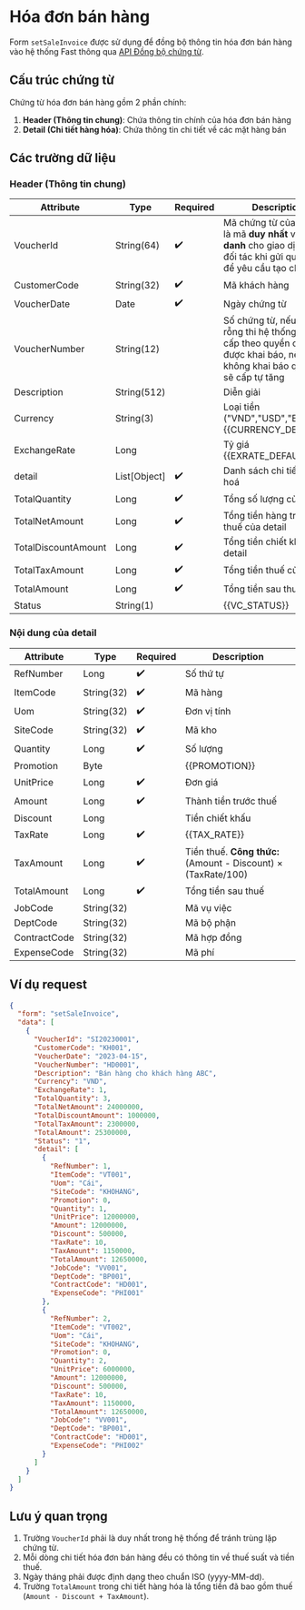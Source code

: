 # Hóa đơn bán hàng

Form `setSaleInvoice` được sử dụng để đồng bộ thông tin hóa đơn bán hàng vào hệ thống Fast thông qua [API Đồng bộ chứng từ](../sync-voucher).

## Cấu trúc chứng từ

Chứng từ hóa đơn bán hàng gồm 2 phần chính:

1. **Header (Thông tin chung)**: Chứa thông tin chính của hóa đơn bán hàng
2. **Detail (Chi tiết hàng hóa)**: Chứa thông tin chi tiết về các mặt hàng bán

## Các trường dữ liệu

### Header (Thông tin chung)

| Attribute    | Type        | Required | Description          |
|--------------|-------------|----------|----------------------|
| VoucherId    | String(64)  | ✔️       | Mã chứng từ của đối tác : là mã **duy nhất** và **định danh** cho giao dịch của đối tác khi gửi qua Fast để yêu cầu tạo chứng từ|
| CustomerCode | String(32)  | ✔️       | Mã khách hàng        |
| VoucherDate  | Date        | ✔️       | Ngày chứng từ        |
| VoucherNumber| String(12)  |       | Số chứng từ, nếu bằng rỗng thi hệ thống Fast sẽ cấp theo quyển chứng từ được khai báo, nếu không khai báo quyển thì sẽ cấp tự tăng|
| Description  | String(512) |           | Diễn giải            |
| Currency     | String(3)   |           | Loại tiền ("VND","USD","EUR"...).<br/>{{CURRENCY_DEFAULT}}<br/>|
| ExchangeRate | Long        |           | Tỷ giá <br/>{{EXRATE_DEFAULT}}<br/>|
| <span class="highlight-key">detail</span>          | List[Object]  |✔️      | Danh sách chi tiết hàng hoá |
| TotalQuantity| Long        | ✔️       | Tổng số lượng của <span class="highlight-key">detail</span>|
| TotalNetAmount| Long        | ✔️       | Tổng tiền hàng trước thuế của <span class="highlight-key">detail</span>|
| TotalDiscountAmount| Long        | ✔️   | Tổng tiền chiết khấu của <span class="highlight-key">detail</span>|
| TotalTaxAmount| Long        | ✔️       | Tổng tiền thuế của <span class="highlight-key">detail</span>|
| TotalAmount  | Long        | ✔️       | Tổng tiền sau thuế <span class="highlight-key">detail</span>|
| Status       | String(1)   |          | {{VC_STATUS}} |

### Nội dung của <span class="highlight-key">detail</span>

| Attribute    | Type        | Required | Description          |
|--------------|-------------|----------|----------------------|
| RefNumber    | Long        | ✔️       | Số thứ tự            |
| ItemCode     | String(32)  | ✔️       | Mã hàng              |
| Uom          | String(32)  | ✔️       | Đơn vị tính          |
| SiteCode     | String(32)  | ✔️       | Mã kho               |
| Quantity     | Long        | ✔️       | Số lượng             |
| Promotion    | Byte        |           | {{PROMOTION}}        |
| UnitPrice    | Long        | ✔️       | Đơn giá              |
| Amount       | Long        | ✔️       | Thành tiền trước thuế|
| Discount     | Long        |         | Tiền chiết khấu      |
| TaxRate      | Long        | ✔️       | {{TAX_RATE}}        |
| TaxAmount    | Long        | ✔️       | Tiền thuế. **Công thức:** (Amount - Discount) × (TaxRate/100) |
| TotalAmount  | Long        | ✔️       | Tổng tiền sau thuế   |
| JobCode      | String(32)  |          | Mã vụ việc           |
| DeptCode     | String(32)  |          | Mã bộ phận           |
| ContractCode | String(32)  |          | Mã hợp đồng          |
| ExpenseCode  | String(32)  |          | Mã phí               |



## Ví dụ request

```json
{
  "form": "setSaleInvoice",
  "data": [
    {
      "VoucherId": "SI20230001",
      "CustomerCode": "KH001",
      "VoucherDate": "2023-04-15",
      "VoucherNumber": "HD0001",
      "Description": "Bán hàng cho khách hàng ABC",
      "Currency": "VND",
      "ExchangeRate": 1,
      "TotalQuantity": 3,
      "TotalNetAmount": 24000000,
      "TotalDiscountAmount": 1000000,
      "TotalTaxAmount": 2300000,
      "TotalAmount": 25300000,
      "Status": "1",
      "detail": [
        {
          "RefNumber": 1,
          "ItemCode": "VT001",
          "Uom": "Cái",
          "SiteCode": "KHOHANG",
          "Promotion": 0,
          "Quantity": 1,
          "UnitPrice": 12000000,
          "Amount": 12000000,
          "Discount": 500000,
          "TaxRate": 10,
          "TaxAmount": 1150000,
          "TotalAmount": 12650000,
          "JobCode": "VV001",
          "DeptCode": "BP001",
          "ContractCode": "HD001",
          "ExpenseCode": "PHI001"
        },
        {
          "RefNumber": 2,
          "ItemCode": "VT002",
          "Uom": "Cái",
          "SiteCode": "KHOHANG",
          "Promotion": 0,
          "Quantity": 2,
          "UnitPrice": 6000000,
          "Amount": 12000000,
          "Discount": 500000,
          "TaxRate": 10,
          "TaxAmount": 1150000,
          "TotalAmount": 12650000,
          "JobCode": "VV001",
          "DeptCode": "BP001",
          "ContractCode": "HD001",
          "ExpenseCode": "PHI002"
        }
      ]
    }
  ]
}
```

## Lưu ý quan trọng

1. Trường `VoucherId` phải là duy nhất trong hệ thống để tránh trùng lặp chứng từ.
2. Mỗi dòng chi tiết hóa đơn bán hàng đều có thông tin về thuế suất và tiền thuế.
3. Ngày tháng phải được định dạng theo chuẩn ISO (yyyy-MM-dd).
4. Trường `TotalAmount` trong chi tiết hàng hóa là tổng tiền đã bao gồm thuế (`Amount - Discount + TaxAmount`).
